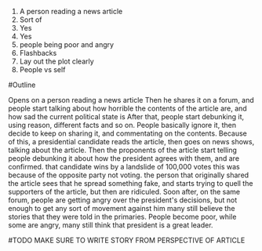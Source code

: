 1. A person reading a news article
1. Sort of
1. Yes
1. Yes
1. people being poor and angry
1. Flashbacks
1. Lay out the plot clearly
1. People vs self

#Outline

Opens on a person reading a news article
Then he shares it on a forum, and people start talking about how horrible the contents of the article are, and how sad the current political state is
After that, people start debunking it, using reason, different facts and so on.
People basically ignore it, then decide to keep on sharing it, and commentating on the contents. 
Because of this, a presidential candidate reads the article, then goes on news shows, talking about the article.
Then the proponents of the article start telling people debunking it about how the president agrees with them, and are confirmed.
that candidate wins by a landslide of 100,000 votes this was because of the opposite party not voting.
the person that originally shared the article sees that he spread something fake, and starts trying to quell the supporters of the article, but then are ridiculed.
Soon after, on the same forum, people are getting angry over the president's decisions, but not enough to get any sort of movement against him
many still believe the stories that they were told in the primaries.
People become poor, while some are angry, many still think that president is a great leader.

#TODO
MAKE SURE TO WRITE STORY FROM PERSPECTIVE OF ARTICLE

